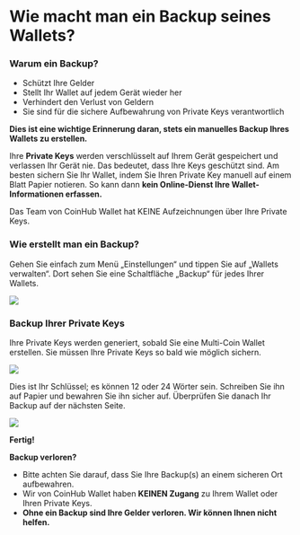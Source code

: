 # Wie macht man ein Backup seines Wallets?

### Warum ein Backup?

- Schützt Ihre Gelder
- Stellt Ihr Wallet auf jedem Gerät wieder her
- Verhindert den Verlust von Geldern
- Sie sind für die sichere Aufbewahrung von Private Keys verantwortlich

**Dies ist eine wichtige Erinnerung daran, stets ein manuelles Backup Ihres Wallets zu erstellen.**

Ihre **Private Keys** werden verschlüsselt auf Ihrem Gerät gespeichert und verlassen Ihr Gerät nie. Das bedeutet, dass Ihre Keys geschützt sind. Am besten sichern Sie Ihr Wallet, indem Sie Ihren Private Key manuell auf einem Blatt Papier notieren. So kann dann **kein Online-Dienst Ihre Wallet-Informationen erfassen.**

Das Team von CoinHub Wallet hat KEINE Aufzeichnungen über Ihre Private Keys.

### Wie erstellt man ein Backup?

Gehen Sie einfach zum Menü „Einstellungen“ und tippen Sie auf „Wallets verwalten“. Dort sehen Sie eine Schaltfläche „Backup“ für jedes Ihrer Wallets.

![](../images/android-backup-manage-l.png)

### Backup Ihrer Private Keys

Ihre Private Keys werden generiert, sobald Sie eine Multi-Coin Wallet erstellen. Sie müssen Ihre Private Keys so bald wie möglich sichern.

![](../images/android-backup-pk-l.png)

Dies ist Ihr Schlüssel; es können 12 oder 24 Wörter sein. Schreiben Sie ihn auf Papier und bewahren Sie ihn sicher auf. Überprüfen Sie danach Ihr Backup auf der nächsten Seite.

![](../images/android-backup-check-l.png)

**Fertig!**

**Backup verloren?**

- Bitte achten Sie darauf, dass Sie Ihre Backup(s) an einem sicheren Ort aufbewahren.
- Wir von CoinHub Wallet haben **KEINEN Zugang** zu Ihrem Wallet oder Ihren Private Keys.
- **Ohne ein Backup sind Ihre Gelder verloren. Wir können Ihnen nicht helfen.**
